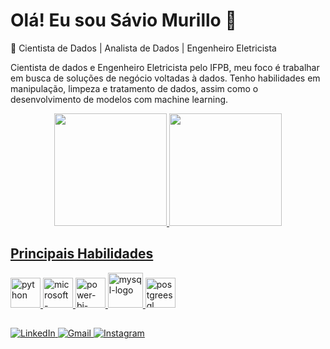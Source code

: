 # Olá! Eu sou Sávio Murillo 👋

🔭 Cientista de Dados | Analista de Dados | Engenheiro Eletricista

Cientista de dados e Engenheiro Eletricista pelo IFPB, meu foco é trabalhar em busca de soluções de negócio voltadas à dados. Tenho habilidades em manipulação, limpeza e tratamento de dados, assim como o desenvolvimento de modelos com machine learning.


<div align="center">
  <a href="https://github.com/smurillo1">
  <img height="180em" src="https://github-readme-stats.vercel.app/api?username=smurillo1&show_icons=true&theme=dark&include_all_commits=true&count_private=true"/>
  <img height="180em" src="https://github-readme-stats.vercel.app/api/top-langs/?username=smurillo1&layout=compact&langs_count=7&theme=dark"/>
</div>

## Principais Habilidades
<img width="48" height="48" src="https://img.icons8.com/fluency/48/python.png" alt="python"/> <img width="48" height="48" src="https://img.icons8.com/color/48/microsoft-excel-2019--v1.png" alt="microsoft-excel-2019--v1"/> <img width="48" height="48" src="https://img.icons8.com/fluency/48/power-bi-2021.png" alt="power-bi-2021"/> <img width="56" height="56" src="https://img.icons8.com/color/48/mysql-logo.png" alt="mysql-logo"/> <img width="48" height="48" src="https://img.icons8.com/color/48/postgreesql.png" alt="postgreesql"/>

##

<div> 
  <a href="https://www.linkedin.com/in/savio-murillo-4b2386197" target="_blank">
    <img src="https://img.shields.io/badge/-LinkedIn-%230077B5?style=for-the-badge&logo=linkedin&logoColor=white" alt="LinkedIn">
  </a> 
  <a href="mailto:saviomurillo93@gmail.com">
    <img src="https://img.shields.io/badge/-Gmail-%23333?style=for-the-badge&logo=gmail&logoColor=white" alt="Gmail">
  </a>
  <a href="https://www.instagram.com/savio_murillo/" target="_blank">
    <img src="https://img.shields.io/badge/-Instagram-%23E4405F?style=for-the-badge&logo=instagram&logoColor=white" alt="Instagram">
  </a>
</div>


 
  
